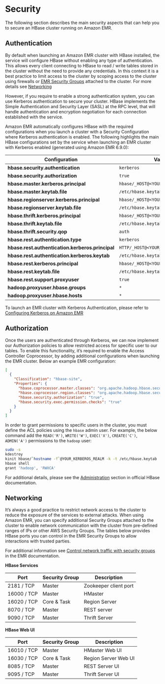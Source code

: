 # Security

The following section describes the main security aspects that can help you to secure an HBase cluster running on Amazon EMR. 


## Authentication

By default when launching an Amazon EMR cluster with HBase installed, the service will configure HBase without enabling any type of authentication. This allows every client connecting to HBase to read / write tables stored in the cluster without the need to provide any credentials. In this context it is a best practice to limit access to the cluster by scoping access to the cluster using firewalls or [EMR Security Groups](https://docs.aws.amazon.com/emr/latest/ManagementGuide/emr-security-groups.html) attached to the cluster. For more details see [Networking](#networking)

However, if you require to enable a strong authentication system, you can use Kerberos authentication to secure your cluster. HBase implements the Simple Authentication and Security Layer (SASL) at the RPC level, that will handle authentication and encryption negotiation for each connection established with the service.

Amazon EMR automatically configures HBase with the required configurations when you launch a cluster with a Security Configuration where Kerberos authentication is enabled. The following highlights the main HBase configurations set by the service when launching an EMR cluster with Kerberos enabled (generated using Amazon EMR 6.9.0):

| Configuration                                    | Value                              |
|--------------------------------------------------|------------------------------------|
| **hbase.security.authentication**                | `kerberos`                           |
| **hbase.security.authorization**                 | `true`                               | 
| **hbase.master.kerberos.principal**              | `hbase/_HOST@<YOUR_KERBEROS_REALM>`  | 
| **hbase.master.keytab.file**                     | `/etc/hbase.keytab`                  | 
| **hbase.regionserver.kerberos.principal**        | `hbase/_HOST@<YOUR_KERBEROS_REALM>`  | 
| **hbase.regionserver.keytab.file**               | `/etc/hbase.keytab`                  | 
| **hbase.thrift.kerberos.principal**              | `hbase/_HOST@<YOUR_KERBEROS_REALM>`  | 
| **hbase.thrift.keytab.file**                     | `/etc/hbase.keytab`                  | 
| **hbase.thrift.security.qop**                    | `auth`                               | 
| **hbase.rest.authentication.type**               | `kerberos`                           | 
| **hbase.rest.authentication.kerberos.principal** | `HTTP/_HOST@<YOUR_KERBEROS_REALM>`   | 
| **hbase.rest.authentication.kerberos.keytab**    | `/etc/hbase.keytab`                  | 
| **hbase.rest.kerberos.principal**                | `hbase/_HOST@<YOUR_KERBEROS_REALM>`  | 
| **hbase.rest.keytab.file**                       | `/etc/hbase.keytab`                  | 
| **hbase.rest.support.proxyuser**                 | `true`                               | 
| **hadoop.proxyuser.hbase.groups**                | `*`                                  | 
| **hadoop.proxyuser.hbase.hosts**                 | `*`                                  | 


To launch an EMR cluster with Kerberos Authentication, please refer to [Configuring Kerberos on Amazon EMR](https://docs.aws.amazon.com/emr/latest/ManagementGuide/emr-kerberos-configure.html)


## Authorization

Once the users are authenticated through Kerberos, we can now implement our Authorization policies to allow restricted access for specific user to our tables. To enable this functionality, it’s required to enable the Access Controller Coprocessor, by adding additional configurations when launching the EMR cluster. Below an example EMR configuration:

```json
[
  {
    "Classification": "hbase-site",
    "Properties": {
      "hbase.coprocessor.master.classes": "org.apache.hadoop.hbase.security.access.AccessController",
      "hbase.coprocessor.region.classes": "org.apache.hadoop.hbase.security.token.TokenProvider,org.apache.hadoop.hbase.security.access.AccessController",
      "hbase.security.authorization": "true",
      "hbase.security.exec.permission.checks": "true"
    }
  }
]
```

In order to grant permissions to specific users in the cluster, you must define the ACL policies using the `hbase` admin user. For example, the below command add the `READ('R')`, `WRITE('W')`, `EXEC('X')`, `CREATE('C')`, `ADMIN('A')` permissions to the `hadoop` user:

```bash
sudo -s
kdestroy
kinit hbase/`hostname -f`@YOUR_KERBEROS_REALM -k -t /etc/hbase.keytab
hbase shell
grant 'hadoop', 'RWXCA'
```

For additional details, please see the [Administration](https://hbase.apache.org/book.html#_administration) section in official HBase documentation.


## Networking

It’s always a good practice to restrict network access to the cluster to reduce the exposure of the services to external attacks. When using Amazon EMR, you can specify additional Security Groups attached to the cluster to enable network communication with the cluster from pre-defined ranges of IPs or other AWS Security Groups. The tables below provides HBase ports you can control in the EMR Security Groups to allow interactions with trusted parties. 

For additional information see [Control network traffic with security groups](https://docs.aws.amazon.com/emr/latest/ManagementGuide/emr-security-groups.html) in the EMR documentation.


**HBase Services**

| Port        | Security Group | Description           |
|-------------|----------------|-----------------------|
| 2181 / TCP  | Master         | Zookeeper client port |
| 16000 / TCP | Master         | HMaster               |
| 16020 / TCP | Core & Task    | Region Server         |
| 8070 / TCP  | Master         | REST server           |
| 9090 / TCP  | Master         | Thrift Server         |


**HBase Web UI**

| Port        | Security Group | Description          |
|-------------|----------------|----------------------|
| 16010 / TCP | Master         | HMaster Web UI       |
| 16030 / TCP | Core & Task    | Region Server Web UI |
| 8085 / TCP  | Master         | REST Server UI       |
| 9095 / TCP  | Master         | Thrift Server UI     |


